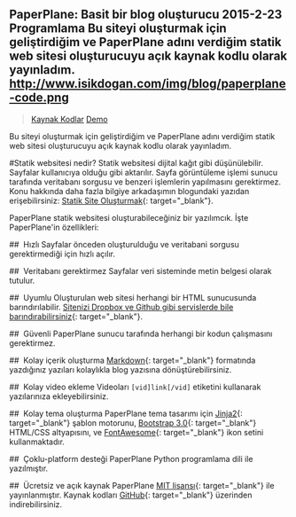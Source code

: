 PaperPlane: Basit bir blog oluşturucu
2015-2-23
Programlama
Bu siteyi oluşturmak için geliştirdiğim ve PaperPlane adını verdiğim statik web sitesi oluşturucuyu açık kaynak kodlu olarak yayınladım.
http://www.isikdogan.com/img/blog/paperplane-code.png
---
><a class="btn btn-primary" target="_blank" href="https://github.com/isikdogan/paperplane"><span class="fa fa-github fa-lg fa-fw"></span> Kaynak Kodlar</a>
><a class="btn btn-primary" target="_blank" href="http://www.isikdogan.com/files/paperplane-demo/"><span class="fa fa-paper-plane fa-lg fa-fw"></span> Demo</a>

Bu siteyi oluşturmak için geliştirdiğim ve PaperPlane adını verdiğim statik web sitesi oluşturucuyu açık kaynak kodlu olarak yayınladım.

#Statik websitesi nedir?
Statik websitesi dijital kağıt gibi düşünülebilir. Sayfalar kullanıcıya olduğu gibi aktarılır. Sayfa görüntüleme işlemi sunucu tarafında veritabanı sorgusu ve benzeri işlemlerin yapılmasını gerektirmez. Konu hakkında daha fazla bilgiye arkadaşımın blogundaki yazıdan erişebilirsiniz: [Statik Site Oluşturmak](http://www.emrealadag.com/statik-site-olusturmak.html){: target="_blank"}.

PaperPlane statik websitesi oluşturabileceğiniz bir yazılımcık. İşte PaperPlane'in özellikleri:

##<i class="fa fa-rocket fa-fw"></i>&nbsp;&nbsp;Hızlı
Sayfalar önceden oluşturulduğu ve veritabani sorgusu gerektirmediği için hızlı açılır.

##<i class="fa fa-database fa-fw"></i>&nbsp;&nbsp;Veritabanı gerektirmez
Sayfalar veri sisteminde metin belgesi olarak tutulur.

##<i class="fa fa-cogs fa-fw"></i>&nbsp;&nbsp;Uyumlu
Oluşturulan web sitesi herhangi bir HTML sunucusunda barındırılabilir. [Sitenizi Dropbox ve Github gibi servislerde bile barındırabilirsiniz](http://alexcican.com/post/guide-hosting-website-dropbox-github/){: target="_blank"}.

##<i class="fa fa-lock fa-fw"></i>&nbsp;&nbsp;Güvenli
PaperPlane sunucu tarafında herhangi bir kodun çalışmasını gerektirmez.

##<i class="fa fa-pencil-square-o fa-fw"></i>&nbsp;&nbsp;Kolay içerik oluşturma
[Markdown](http://daringfireball.net/projects/markdown/){: target="_blank"} formatında yazdığınız yazıları kolaylıkla blog yazısına dönüştürebilirsiniz.

##<i class="fa fa-film fa-fw"></i>&nbsp;&nbsp;Kolay video ekleme
Videoları `[vid]link[/vid]` etiketini kullanarak yazılarınıza ekleyebilirsiniz.

##<i class="fa fa-paint-brush fa-fw"></i>&nbsp;&nbsp;Kolay tema oluşturma
PaperPlane tema tasarımı için [Jinja2](http://jinja.pocoo.org/docs/dev/){: target="_blank"} şablon motorunu, [Bootstrap 3.0](http://getbootstrap.com/){: target="_blank"} HTML/CSS altyapısını, ve [FontAwesome](http://fontawesome.io/){: target="_blank"} ikon setini kullanmaktadır.

##<i class="fa fa-server fa-fw"></i>&nbsp;&nbsp;Çoklu-platform desteği
PaperPlane Python programlama dili ile yazılmıştır.

##<i class="fa fa-github fa-fw"></i>&nbsp;&nbsp;Ücretsiz ve açık kaynak
PaperPlane [MIT lisansı](http://en.wikipedia.org/wiki/MIT_License){: target="_blank"} ile yayınlanmıştır. Kaynak kodları [GitHub](https://github.com/isikdogan/paperplane){: target="_blank"} üzerinden indirebilirsiniz.
